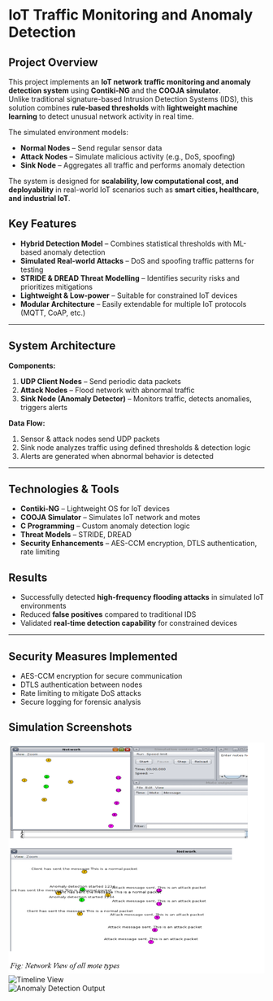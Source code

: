 # IoT Traffic Monitoring and Anomaly Detection

## Project Overview
This project implements an **IoT network traffic monitoring and anomaly detection system** using **Contiki-NG** and the **COOJA simulator**.  
Unlike traditional signature-based Intrusion Detection Systems (IDS), this solution combines **rule-based thresholds** with **lightweight machine learning** to detect unusual network activity in real time.

The simulated environment models:
- **Normal Nodes** – Send regular sensor data
- **Attack Nodes** – Simulate malicious activity (e.g., DoS, spoofing)
- **Sink Node** – Aggregates all traffic and performs anomaly detection

The system is designed for **scalability, low computational cost, and deployability** in real-world IoT scenarios such as **smart cities, healthcare, and industrial IoT**.

## Key Features
- **Hybrid Detection Model** – Combines statistical thresholds with ML-based anomaly detection  
- **Simulated Real-world Attacks** – DoS and spoofing traffic patterns for testing  
- **STRIDE & DREAD Threat Modelling** – Identifies security risks and prioritizes mitigations  
- **Lightweight & Low-power** – Suitable for constrained IoT devices  
- **Modular Architecture** – Easily extendable for multiple IoT protocols (MQTT, CoAP, etc.)

---

## System Architecture
**Components:**
1. **UDP Client Nodes** – Send periodic data packets  
2. **Attack Nodes** – Flood network with abnormal traffic  
3. **Sink Node (Anomaly Detector)** – Monitors traffic, detects anomalies, triggers alerts

**Data Flow:**
1. Sensor & attack nodes send UDP packets  
2. Sink node analyzes traffic using defined thresholds & detection logic  
3. Alerts are generated when abnormal behavior is detected  

---

## Technologies & Tools
- **Contiki-NG** – Lightweight OS for IoT devices  
- **COOJA Simulator** – Simulates IoT network and motes  
- **C Programming** – Custom anomaly detection logic  
- **Threat Models** – STRIDE, DREAD  
- **Security Enhancements** – AES-CCM encryption, DTLS authentication, rate limiting

## Results
- Successfully detected **high-frequency flooding attacks** in simulated IoT environments  
- Reduced **false positives** compared to traditional IDS  
- Validated **real-time detection capability** for constrained devices  

---
## Security Measures Implemented
- AES-CCM encryption for secure communication  
- DTLS authentication between nodes  
- Rate limiting to mitigate DoS attacks  
- Secure logging for forensic analysis

## Simulation Screenshots
![Network Topology View](images/network_topology.png)  
![Timeline View](images/timeline.png)  
![Anomaly Detection Output](images/output.png) 
